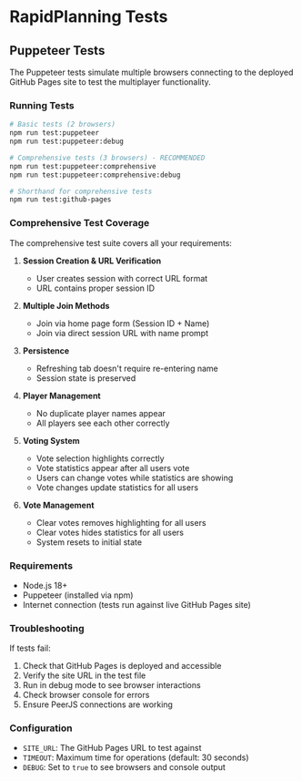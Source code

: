 # RapidPlanning Tests

## Puppeteer Tests

The Puppeteer tests simulate multiple browsers connecting to the deployed GitHub Pages site to test the multiplayer functionality.

### Running Tests

```bash
# Basic tests (2 browsers)
npm run test:puppeteer
npm run test:puppeteer:debug

# Comprehensive tests (3 browsers) - RECOMMENDED
npm run test:puppeteer:comprehensive
npm run test:puppeteer:comprehensive:debug

# Shorthand for comprehensive tests
npm run test:github-pages
```

### Comprehensive Test Coverage

The comprehensive test suite covers all your requirements:

1. **Session Creation & URL Verification**
   - User creates session with correct URL format
   - URL contains proper session ID

2. **Multiple Join Methods**
   - Join via home page form (Session ID + Name)
   - Join via direct session URL with name prompt

3. **Persistence**
   - Refreshing tab doesn't require re-entering name
   - Session state is preserved

4. **Player Management**
   - No duplicate player names appear
   - All players see each other correctly

5. **Voting System**
   - Vote selection highlights correctly
   - Vote statistics appear after all users vote
   - Users can change votes while statistics are showing
   - Vote changes update statistics for all users

6. **Vote Management**
   - Clear votes removes highlighting for all users
   - Clear votes hides statistics for all users
   - System resets to initial state

### Requirements

- Node.js 18+
- Puppeteer (installed via npm)
- Internet connection (tests run against live GitHub Pages site)

### Troubleshooting

If tests fail:
1. Check that GitHub Pages is deployed and accessible
2. Verify the site URL in the test file
3. Run in debug mode to see browser interactions
4. Check browser console for errors
5. Ensure PeerJS connections are working

### Configuration

- `SITE_URL`: The GitHub Pages URL to test against
- `TIMEOUT`: Maximum time for operations (default: 30 seconds)
- `DEBUG`: Set to `true` to see browsers and console output
